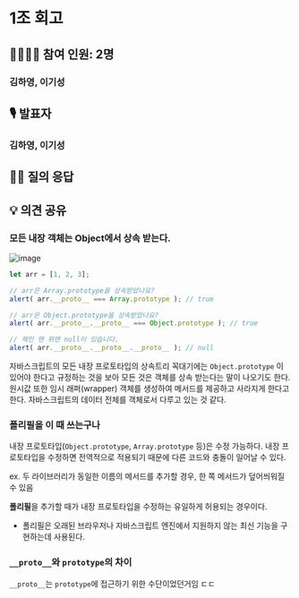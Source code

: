 # 1조 회고

## 👨‍👩‍👧‍👦 참여 인원: 2명

### 김하영, 이기성

## 🎙️ 발표자

### 김하영, 이기성

## 👨‍🎤 질의 응답

### 

## 💡 의견 공유

### 모든 내장 객체는 Object에서 상속 받는다.

![image](https://github.com/user-attachments/assets/c90f3359-f7e4-4819-b267-c9e65fa4bac6)

```javascript
let arr = [1, 2, 3];

// arr은 Array.prototype을 상속받았나요?
alert( arr.__proto__ === Array.prototype ); // true

// arr은 Object.prototype을 상속받았나요?
alert( arr.__proto__.__proto__ === Object.prototype ); // true

// 체인 맨 위엔 null이 있습니다.
alert( arr.__proto__.__proto__.__proto__ ); // null
```

자바스크립트의 모든 내장 프로토타입의 상속트리 꼭대기에는 ```Object.prototype``` 이 있어야 한다고 규정하는 것을 보아 모든 것은 객체를 상속 받는다는 말이 나오기도 한다.
원시값 또한 임시 래퍼(wrapper) 객체를 생성하여 메서드를 제공하고 사라지게 한다고 한다. 자바스크립트의 데이터 전체를 객체로서 다루고 있는 것 같다.

### 폴리필을 이 때 쓰는구나
내장 프로토타입(```Object.prototype```, ```Array.prototype``` 등)은 수정 가능하다.
내장 프로토타입을 수정하면 전역적으로 적용되기 때문에 다른 코드와 충돌이 일어날 수 있다.
    
ex. 두 라이브러리가 동일한 이름의 메서드를 추가할 경우, 한 쪽 메서드가 덮어씌워질 수 있음

 **폴리필**을 추가할 때가 내장 프로토타입을 수정하는 유일하게 허용되는 경우이다.
- 폴리필은 오래된 브라우저나 자바스크립트 엔진에서 지원하지 않는 최신 기능을 구현하는데 사용된다.

### ```__proto__```와 ```prototype```의 차이
```__proto__```는 ```prototype```에 접근하기 위한 수단이었던거임 ㄷㄷ
